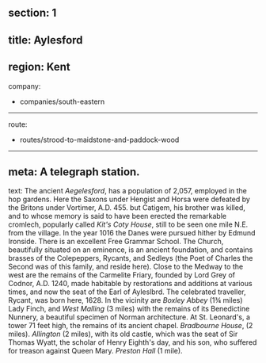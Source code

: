 section: 1
----
title: Aylesford
----
region: Kent
----
company:
- companies/south-eastern
----
route:
- routes/strood-to-maidstone-and-paddock-wood
----
meta: A telegraph station.
----
text: The ancient *Aegelesford*, has a population of 2,057, employed in the hop gardens. Here the Saxons under Hengist and Horsa were defeated by the Britons under Vortimer, A.D. 455. but Catigem, his brother was killed, and to whose memory is said to have been erected the remarkable cromlech, popularly called *Kit's Coty House*, still to be seen one mile N.E. from the village. In the year 1016 the Danes were pursued hither by Edmund Ironside. There is an excellent Free Grammar School. The Church, beautifully situated on an eminence, is an ancient foundation, and contains brasses of the Colepeppers, Rycants, and Sedleys (the Poet of Charles the Second was of this family, and reside here). Close to the Medway to the west are the remains of the Carmelite Friary, founded by Lord Grey of Codnor, A.D. 1240, made habitable by restorations and additions at various times, and now the seat of the Earl of Ayleslbrd. The celebrated traveller, Rycant, was born here, 1628. In the vicinity are *Boxley Abbey* (1¾ miles) Lady Finch, and *West Malling* (3 miles) with the remains of its Benedictine Nunnery, a beautiful specimen of Norman architecture. At St. Leonard's, a tower 71 feet high, the remains of its ancient chapel. *Bradbourne House*, (2 miles). *Allington* (2 miles), with its old castle, which was the seat of Sir Thomas Wyatt, the scholar of Henry Eighth's day, and his son, who suffered for treason against Queen Mary. *Preston Hall* (1 mile).